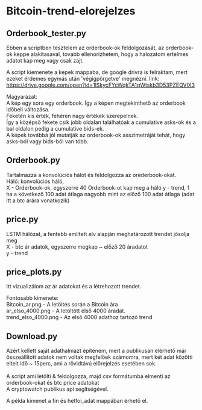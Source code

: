 # Bitcoin-trend-elorejelzes

## Orderbook_tester.py
Ebben a scriptben tesztelem az orderbook-ok feldolgozását, az orderbook-ok keppe alakitasaval, tovabb ellenorizhetem, hogy a halozatom ertelmes adatot kap meg vagy csak zajt.

A script kiemenete a kepek mappaba, de google drivra is felraktam, mert ezeket érdemes egymás után 'végigpörgetve' megnézni.
link: https://drive.google.com/open?id=1lSkycFYcWqkTA1qWtskb3D53PZEQVlX3

Magyarázat: </br>
A kép egy sora egy orderbook. Így a képen megtekinthető az orderbook időbeli változása. </br>
Feketén kis érték, fehéren nagy értékek szerepelnek. </br>
Így a középső fekete csík jobb oldalan találhatóak a cumulative asks-ok és a bal oldalon pedig a cumulative bids-ek.<br />
A képek továbbá jól mutatják az orderbook-ok asszimetráját tehát, hogy asks-ból vagy bids-ből van több. 


## Orderbook.py
Tartalmazza a konvolúciós hálót és feldolgozza az orederbook-okat.  </br>
Háló: konvolúciós háló, </br>
X - Orderbook-ok, egyszerre 40 Orderbook-ot kap meg a háló
y - trend, 1 ha a következő 100 adat átlaga nagyobb mint az előző 100 adat átlaga
(adat itt a btc árára vonatkozik)

## price.py

LSTM hálózat, a fentebb említett elv alapján meghatározott trendet jósolja meg </br>
X - btc ár adatok, egyszerre megkap ~ előző 20 áradatot </br>
y - trend </br>

## price_plots.py
Itt vizualizálom az ár adatokat és a létrehozott trendet. </br>

Fontosabb kimenete:<br />
Bitcoin_ar.png - A letöltés során a Bitcoin ára </br>
ar_elso_4000.png - A letöltött első 4000 áradat. </br>
trend_elso_4000.png - Az első 4000 adathoz tartozó trend </br>

## Download.py
Azért kellett saját adathalmazt építenem, mert a publikusan elérhető már összeállított adatok nem voltak megfelőek számomra, mert két adat közötti eltelt idő ~ 15perc, ami a rövidtávú előrejelzés esetében sok.</br>
</br>
A script ami letölti & feldolgozza, majd csv formátumba elmenti az orderbook-okat és btc price adatokat</br>
A cryptowatch publikus api segítségével.</br>

A példa kimenet a fin és hetfoi_adat mappában érhető el.</br>
